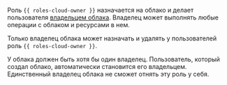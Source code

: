 
Роль `{{ roles-cloud-owner }}` назначается на облако и делает пользователя [владельцем облака](../resource-manager/concepts/resources-hierarchy.md#owner). Владелец может выполнять любые операции с облаком и ресурсами в нем.

Только владелец облака может назначать и удалять у пользователей роль `{{ roles-cloud-owner }}`.

У облака должен быть хотя бы один владелец. Пользователь, который создал облако, автоматически становится его владельцем. Единственный владелец облака не сможет отнять эту роль у себя.